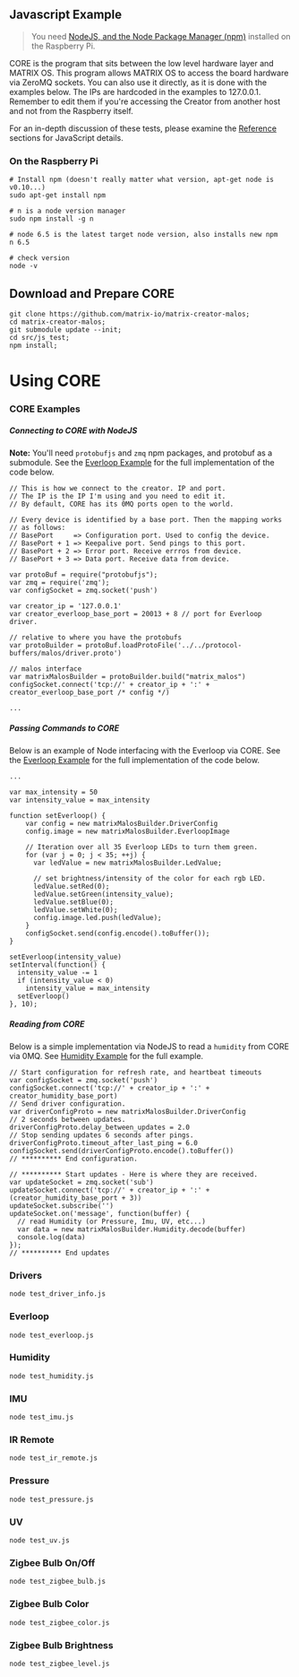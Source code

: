 ## Javascript Example
> You need [NodeJS, and the Node Package Manager (npm)](https://nodejs.org/en/download/) installed on the Raspberry Pi.

CORE is the program that sits between the low level hardware layer and MATRIX OS. This program allows MATRIX OS to access the board hardware via ZeroMQ sockets. You can also use it directly, as it is done with the examples below. The IPs are hardcoded in the examples to 127.0.0.1. Remember to edit them if you're accessing the Creator from another host and not from the Raspberry itself.

For an in-depth discussion of these tests, please examine the [Reference](../reference/) sections for JavaScript details.

### On the Raspberry Pi

```language-bash
# Install npm (doesn't really matter what version, apt-get node is v0.10...)
sudo apt-get install npm

# n is a node version manager
sudo npm install -g n

# node 6.5 is the latest target node version, also installs new npm
n 6.5

# check version
node -v
```

## Download and Prepare CORE
```language-bash
git clone https://github.com/matrix-io/matrix-creator-malos;
cd matrix-creator-malos;
git submodule update --init;
cd src/js_test;
npm install;
```

# Using CORE
### CORE Examples
##### Connecting to CORE with NodeJS
**Note:** You'll need `protobufjs` and `zmq` npm packages, and protobuf as a submodule. See the [Everloop Example](https://github.com/matrix-io/matrix-creator-malos/blob/master/src/js_test/test_everloop.js) for the full implementation of the code below.
```language-javascript
// This is how we connect to the creator. IP and port.
// The IP is the IP I'm using and you need to edit it.
// By default, CORE has its 0MQ ports open to the world.

// Every device is identified by a base port. Then the mapping works
// as follows:
// BasePort     => Configuration port. Used to config the device.
// BasePort + 1 => Keepalive port. Send pings to this port.
// BasePort + 2 => Error port. Receive errros from device.
// BasePort + 3 => Data port. Receive data from device.

var protoBuf = require("protobufjs");
var zmq = require('zmq');
var configSocket = zmq.socket('push')

var creator_ip = '127.0.0.1'
var creator_everloop_base_port = 20013 + 8 // port for Everloop driver.

// relative to where you have the protobufs
var protoBuilder = protoBuf.loadProtoFile('../../protocol-buffers/malos/driver.proto')

// malos interface
var matrixMalosBuilder = protoBuilder.build("matrix_malos")
configSocket.connect('tcp://' + creator_ip + ':' + creator_everloop_base_port /* config */)

...
```
##### Passing Commands to CORE
Below is an example of Node interfacing with the Everloop via CORE. See the [Everloop Example](https://github.com/matrix-io/matrix-creator-malos/blob/master/src/js_test/test_everloop.js) for the full implementation of the code below.
```language-javascript
...

var max_intensity = 50
var intensity_value = max_intensity

function setEverloop() {
    var config = new matrixMalosBuilder.DriverConfig
    config.image = new matrixMalosBuilder.EverloopImage
    
    // Iteration over all 35 Everloop LEDs to turn them green.
    for (var j = 0; j < 35; ++j) {
      var ledValue = new matrixMalosBuilder.LedValue;

      // set brightness/intensity of the color for each rgb LED.
      ledValue.setRed(0);
      ledValue.setGreen(intensity_value);
      ledValue.setBlue(0);
      ledValue.setWhite(0);
      config.image.led.push(ledValue);
    }
    configSocket.send(config.encode().toBuffer());
}

setEverloop(intensity_value)
setInterval(function() {
  intensity_value -= 1
  if (intensity_value < 0)
    intensity_value = max_intensity
  setEverloop()
}, 10);
```

##### Reading from CORE

Below is a simple implementation via NodeJS to read a `humidity` from CORE via 0MQ. See [Humidity Example](https://github.com/matrix-io/matrix-creator-malos/blob/master/src/js_test/test_humidity.js) for the full example.

```language-javascript
// Start configuration for refresh rate, and heartbeat timeouts
var configSocket = zmq.socket('push')
configSocket.connect('tcp://' + creator_ip + ':' + creator_humidity_base_port)
// Send driver configuration.
var driverConfigProto = new matrixMalosBuilder.DriverConfig
// 2 seconds between updates.
driverConfigProto.delay_between_updates = 2.0
// Stop sending updates 6 seconds after pings.
driverConfigProto.timeout_after_last_ping = 6.0
configSocket.send(driverConfigProto.encode().toBuffer())
// ********** End configuration.

// ********** Start updates - Here is where they are received.
var updateSocket = zmq.socket('sub')
updateSocket.connect('tcp://' + creator_ip + ':' + (creator_humidity_base_port + 3))
updateSocket.subscribe('')
updateSocket.on('message', function(buffer) {
  // read Humidity (or Pressure, Imu, UV, etc...) 
  var data = new matrixMalosBuilder.Humidity.decode(buffer)
  console.log(data)
});
// ********** End updates
```



### Drivers

```language-bash
node test_driver_info.js
```
### Everloop

```language-bash
node test_everloop.js
```
### Humidity

```language-bash
node test_humidity.js
```
### IMU

```language-bash
node test_imu.js
```
### IR Remote

```language-bash
node test_ir_remote.js
```
### Pressure

```language-bash
node test_pressure.js
```
### UV

```language-bash
node test_uv.js
```
### Zigbee Bulb On/Off

```language-bash
node test_zigbee_bulb.js
```
### Zigbee Bulb Color

```language-bash
node test_zigbee_color.js
```
### Zigbee Bulb Brightness

```language-bash
node test_zigbee_level.js
```
